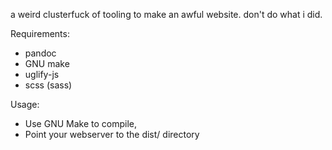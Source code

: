 a weird clusterfuck of tooling to make an awful website. don't do what i did.

Requirements:
- pandoc
- GNU make
- uglify-js
- scss (sass)

Usage:
- Use GNU Make to compile,
- Point your webserver to the dist/ directory

